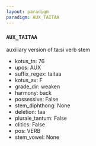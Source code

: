 ```yaml
---
layout: paradigm
paradigm: AUX_TAITAA
---
```

### ` AUX_TAITAA `

auxiliary version of ta:si verb stem
* kotus_tn: 76
* upos: AUX
* suffix_regex: taitaa
* kotus_av: F
* grade_dir: weaken
* harmony: back
* possessive: False
* stem_diphthong: None
* deletion: taa
* plurale_tantum: False
* clitics: False
* pos: VERB
* stem_vowel: None
